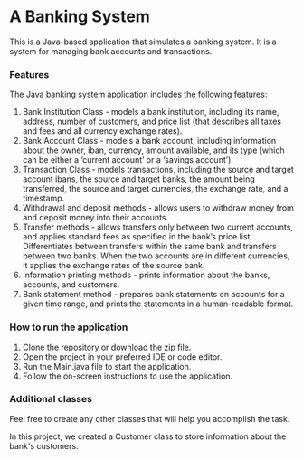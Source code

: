 # A Banking System

This is a Java-based application that simulates a banking system. It is a system for managing bank accounts and transactions.

### Features

The Java banking system application includes the following features:

1. Bank Institution Class - models a bank institution, including its name, address, number of customers, and price list (that describes all taxes and fees and all currency exchange rates).
2. Bank Account Class - models a bank account, including information about the owner, iban, currency, amount available, and its type (which can be either a ‘current account’ or a ‘savings account’).
3. Transaction Class - models transactions, including the source and target account ibans, the source and target banks, the amount being transferred, the source and target currencies, the exchange rate, and a timestamp.
4. Withdrawal and deposit methods - allows users to withdraw money from and deposit money into their accounts.
5. Transfer methods - allows transfers only between two current accounts, and applies standard fees as specified in the bank’s price list. Differentiates between transfers within the same bank and transfers between two banks. When the two accounts are in different currencies, it applies the exchange rates of the source bank.
6. Information printing methods - prints information about the banks, accounts, and customers.
7. Bank statement method - prepares bank statements on accounts for a given time range, and prints the statements in a human-readable format.

### How to run the application

1. Clone the repository or download the zip file.
2. Open the project in your preferred IDE or code editor.
3. Run the Main.java file to start the application.
4. Follow the on-screen instructions to use the application.

### Additional classes

Feel free to create any other classes that will help you accomplish the task.

In this project, we created a Customer class to store information about the bank's customers.
